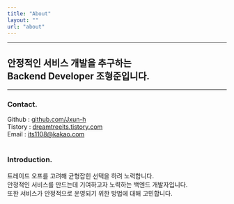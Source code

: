 ```yaml
---
title: "About"
layout: ""
url: "about"
---
```


---

## 안정적인 서비스 개발을 추구하는 <br> Backend Developer 조형준입니다.

---

### Contact.

Github : [github.com/Jxun-h][1]  
Tistory : [dreamtreeits.tistory.com][2]  
Email : its1108@kakao.com
<br><br>

### Introduction.

트레이드 오프를 고려해 균형잡힌 선택을 하려 노력합니다.  
안정적인 서비스를 만드는데 기여하고자 노력하는 백엔드 개발자입니다.  
또한 서비스가 안정적으로 운영되기 위한 방법에 대해 고민합니다.

[1]: https://github.com/Jxun-h
[2]: https://dreamtreeits.tistory.com
